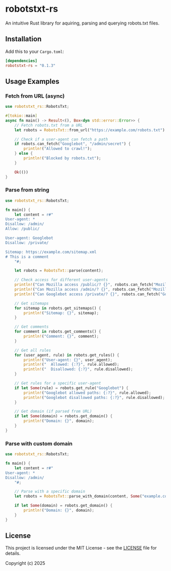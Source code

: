 # robotstxt-rs

An intuitive Rust library for aquiring, parsing and querying robots.txt files.

## Installation

Add this to your `Cargo.toml`:

```toml
[dependencies]
robotstxt-rs = "0.1.3"
```

## Usage Examples

### Fetch from URL (async)

```rust
use robotstxt_rs::RobotsTxt;

#[tokio::main]
async fn main() -> Result<(), Box<dyn std::error::Error>> {
    // Fetch robots.txt from a URL
    let robots = RobotsTxt::from_url("https://example.com/robots.txt").await?;

    // Check if a user-agent can fetch a path
    if robots.can_fetch("Googlebot", "/admin/secret") {
        println!("Allowed to crawl!");
    } else {
        println!("Blocked by robots.txt");
    }

    Ok(())
}
```

### Parse from string

```rust
use robotstxt_rs::RobotsTxt;

fn main() {
    let content = r#"
User-agent: *
Disallow: /admin/
Allow: /public/

User-agent: Googlebot
Disallow: /private/

Sitemap: https://example.com/sitemap.xml
# This is a comment
    "#;

    let robots = RobotsTxt::parse(content);

    // Check access for different user-agents
    println!("Can Mozilla access /public/? {}", robots.can_fetch("Mozilla", "/public/page.html"));
    println!("Can Mozilla access /admin/? {}", robots.can_fetch("Mozilla", "/admin/panel"));
    println!("Can Googlebot access /private/? {}", robots.can_fetch("Googlebot", "/private/data"));

    // Get sitemaps
    for sitemap in robots.get_sitemaps() {
        println!("Sitemap: {}", sitemap);
    }

    // Get comments
    for comment in robots.get_comments() {
        println!("Comment: {}", comment);
    }

    // Get all rules
    for (user_agent, rule) in robots.get_rules() {
        println!("User-agent: {}", user_agent);
        println!("  Allowed: {:?}", rule.allowed);
        println!("  Disallowed: {:?}", rule.disallowed);
    }

    // Get rules for a specific user-agent
    if let Some(rule) = robots.get_rule("Googlebot") {
        println!("Googlebot allowed paths: {:?}", rule.allowed);
        println!("Googlebot disallowed paths: {:?}", rule.disallowed);
    }

    // Get domain (if parsed from URL)
    if let Some(domain) = robots.get_domain() {
        println!("Domain: {}", domain);
    }
}
```

### Parse with custom domain

```rust
use robotstxt_rs::RobotsTxt;

fn main() {
    let content = r#"
User-agent: *
Disallow: /admin/
    "#;

    // Parse with a specific domain
    let robots = RobotsTxt::parse_with_domain(content, Some("example.com".to_string()));

    if let Some(domain) = robots.get_domain() {
        println!("Domain: {}", domain);
    }
}
```

## License

This project is licensed under the MIT License - see the [LICENSE](LICENSE) file for details.

Copyright (c) 2025
